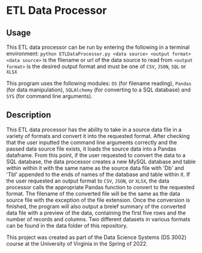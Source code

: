 # ETL Data Processor

</a>Usage
------------------------------------------

This ETL data processor can be run by entering the following in a terminal environment:
`python ETLDataProcessor.py <data source> <output format>`
`<data source>` is the filename or url of the data source to read from
`<output format>` is the desired output format and must be one of `CSV`, `JSON`, `SQL` or `XLSX`

This program uses the following modules: `OS` (for filename reading), `Pandas` (for data manipulation), `SQLAlchemy` (for converting to a SQL database) and `SYS` (for command line arguments).

</a>Description
------------------------------------------

This ETL data processor has the ability to take in a source data file in a variety of formats and convert it into the requested format. After checking that the user inputted the command line arguments correctly and the passed data source file exists, it loads the source data into a Pandas dataframe. From this point, if the user requested to convert the data to a SQL database, the data processor creates a new MySQL database and table within within it with the same name as the source data file with 'Db' and 'Tbl' appended to the ends of names of the database and table within it. If the user requested an output format to `CSV`, `JSON`, or `XLSX`, the data processor calls the appropriate Pandas function to convert to the requested format. The filename of the converted file will be the same as the data source file with the exception of the file extension. Once the conversion is finished, the program will also output a breief summary of the converted data file with a preview of the data, containing the first five rows and the number of records and columns. Two different datasets in various formats can be found in the data folder of this repository.

This project was created as part of the Data Science Systems (DS 3002) course at the University of Virginia in the Spring of 2022.